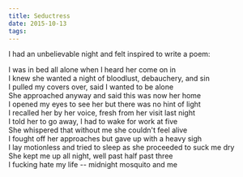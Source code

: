 ```yaml
---
title: Seductress
date: 2015-10-13
tags:
---
```


I had an unbelievable night and felt inspired to write a poem:

I was in bed all alone when I heard her come on in  
I knew she wanted a night of bloodlust, debauchery, and sin  
I pulled my covers over, said I wanted to be alone  
She approached anyway and said this was now her home  
I opened my eyes to see her but there was no hint of light  
I recalled her by her voice, fresh from her visit last night  
I told her to go away, I had to wake for work at five  
She whispered that without me she couldn't feel alive  
I fought off her approaches but gave up with a heavy sigh  
I lay motionless and tried to sleep as she proceeded to suck me dry  
She kept me up all night, well past half past three  
I fucking hate my life -- midnight mosquito and me
